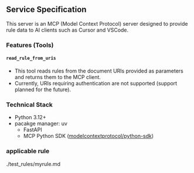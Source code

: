 ## Service Specification

This server is an MCP (Model Context Protocol) server designed to provide rule data to AI clients such as Cursor and VSCode.

### Features (Tools)

#### `read_rule_from_uris`
- This tool reads rules from the document URIs provided as parameters and returns them to the MCP client.
- Currently, URIs requiring authentication are not supported (support planned for the future).

### Technical Stack


- Python 3.12+
- pacakge manager: uv
    - FastAPI
    - MCP Python SDK ([modelcontextprotocol/python-sdk](https://github.com/modelcontextprotocol/python-sdk))

### applicable rule

./test_rules/myrule.md

